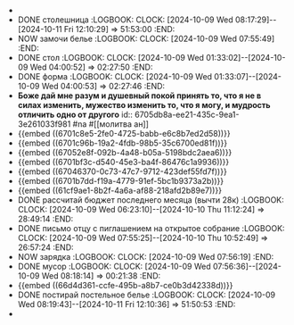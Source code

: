 -
- DONE столешница
  :LOGBOOK:
  CLOCK: [2024-10-09 Wed 08:17:29]--[2024-10-11 Fri 12:10:29] =>  51:53:00
  :END:
- NOW замочи белье
  :LOGBOOK:
  CLOCK: [2024-10-09 Wed 07:55:49]
  :END:
- DONE стол
  :LOGBOOK:
  CLOCK: [2024-10-09 Wed 01:33:02]--[2024-10-09 Wed 04:00:52] =>  02:27:50
  :END:
- DONE форма
  :LOGBOOK:
  CLOCK: [2024-10-09 Wed 01:33:07]--[2024-10-09 Wed 04:00:53] =>  02:27:46
  :END:
- **Боже дай мне разум и душевный покой принять то, что я не в силах изменить, мужество изменить то, что я могу, и мудрость отличить одно от другого**
  id:: 6705db8a-ee21-435c-9ea1-3e261033f981
  #na #[[молитва ан]]
- {{embed ((6701c8e5-2fe0-4725-babb-e6c8b7ed2d58))}}
- {{embed ((6701c96b-19a2-4fdb-98b5-35c6700ed81f))}}
- {{embed ((67052e8f-092b-4a48-b05a-5198bdc2aea6))}}
- {{embed ((6701bf3c-d540-45e3-ba4f-86476c1a9936))}}
- {{embed ((67046370-0c73-47c7-9712-423def55fd7f))}}
- {{embed ((6701b7dd-f19a-4779-91ef-5bc1b9373a2b))}}
- {{embed ((61cf9ae1-8b2f-4a6a-af88-218afd2b89e7))}}
- DONE рассчитай бюджет последнего месяца (вычти 28к)
  :LOGBOOK:
  CLOCK: [2024-10-09 Wed 06:23:10]--[2024-10-10 Thu 11:12:24] =>  28:49:14
  :END:
- DONE письмо отцу с пиглашением на открытое собрание
  :LOGBOOK:
  CLOCK: [2024-10-09 Wed 07:55:25]--[2024-10-10 Thu 10:52:49] =>  26:57:24
  :END:
- NOW зарядка
  :LOGBOOK:
  CLOCK: [2024-10-09 Wed 07:56:19]
  :END:
- DONE мусор
  :LOGBOOK:
  CLOCK: [2024-10-09 Wed 07:56:36]--[2024-10-09 Wed 08:18:14] =>  00:21:38
  :END:
- {{embed ((66d4d361-ccfe-495b-a8b7-ce0b3d42338d))}}
- DONE постирай постельное белье
  :LOGBOOK:
  CLOCK: [2024-10-09 Wed 08:19:43]--[2024-10-11 Fri 12:10:36] =>  51:50:53
  :END:
-